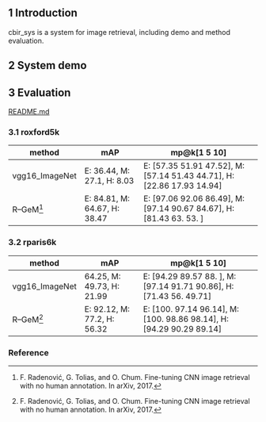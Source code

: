 ## 1 Introduction
cbir_sys is a system for image retrieval, including demo and method evaluation.

## 2 System demo


## 3 Evaluation
[README.md](tools/eva/README.md)
### 3.1 roxford5k
| method | mAP | mp@k[1 5 10] |
| ------ | ------ | ------ |
| vgg16_ImageNet | E: 36.44, M: 27.1, H: 8.03 | E: [57.35 51.91 47.52], M: [57.14 51.43 44.71], H: [22.86 17.93 14.94] |
| R–GeM[^1]  | E: 84.81, M: 64.67, H: 38.47 | E: [97.06 92.06 86.49], M: [97.14 90.67 84.67], H: [81.43 63.   53.  ] |

### 3.2 rparis6k
| method | mAP | mp@k[1 5 10] |
| ------ | ------ | ------ |
| vgg16_ImageNet | 64.25, M: 49.73, H: 21.99 | E: [94.29 89.57 88.  ], M: [97.14 91.71 90.86], H: [71.43 56.   49.71] |
| R–GeM[^1] | E: 92.12, M: 77.2, H: 56.32 | E: [100.    97.14  96.14], M: [100.    98.86  98.14], H: [94.29 90.29 89.14] |


### Reference
[^1]: F. Radenović, G. Tolias, and O. Chum. Fine-tuning CNN
image retrieval with no human annotation. In arXiv, 2017.